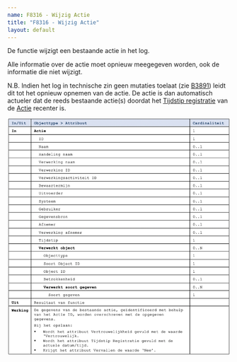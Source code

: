 ```yaml
---
name: F8316 - Wijzig Actie
title: "F8316 - Wijzig Actie"
layout: default
---
```

De functie wijzigt een bestaande actie in het log.

Alle informatie over de actie moet opnieuw meegegeven worden, ook de informatie die niet wijzigt.

N.B. Indien het log in technische zin geen mutaties toelaat (zie [B3891](./3891.md)) leidt dit tot het opnieuw opnemen van de actie. De actie is dan automatisch actueler dat de reeds bestaande actie(s) doordat het [Tijdstip registratie](../../../gegevenswoordenboek/attributen/Tijdstip_registratie.md) van de [Actie](../../../gegevenswoordenboek/objecttypen/Actie.md) recenter is.

<img src="./_assets/8316_1.png" alt="" width="700"/>
